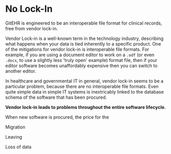 # No Lock-In

GitEHR is engineered to be an interoperable file format for clinical records, free from vendor lock-in.

Vendor Lock-in is a well-known term in the technology industry, describing what happens when your data is tied inherently to a specific product. One of the mitigations for vendor lock-in is interoperable file formats. For example, if you are using a document editor to work on a `.odf` (or even `.docx`, to use a slightly less 'truly open' example) format file, then if your editor software becomes unaffordably expensive then you can switch to another editor.

In healthcare and governmental IT in general, vendor lock-in seems to be a particular problem, because there are no interoperable file formats. Even quite simple data in simple IT systems is inextricably linked to the database schema of the software that has been procured.

**Vendor lock-in leads to problems throughout the entire software lifecycle.**

When new software is procured, the price for the 

Migration

Leaving

Loss of data

